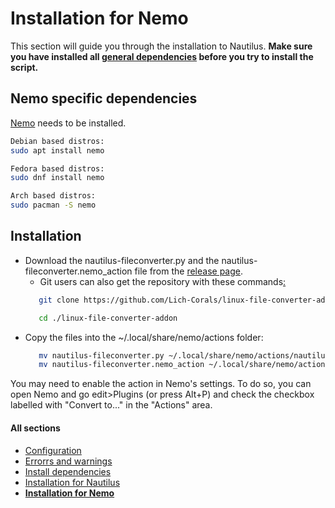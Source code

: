 # Installation for Nemo
This section will guide you through the installation to Nautilus.
__Make sure you have installed all [general dependencies](https://github.com/Lich-Corals/linux-file-converter-addon/blob/main/markdown/install-dependencies.md) before you try to install the script.__
## Nemo specific dependencies
[Nemo](https://github.com/linuxmint/nemo) needs to be installed.
```bash
Debian based distros:
sudo apt install nemo

Fedora based distros:
sudo dnf install nemo

Arch based distros:
sudo pacman -S nemo
```

## Installation
- Download the nautilus-fileconverter.py and the nautilus-fileconverter.nemo_action file from the [release page](https://github.com/Lich-Corals/linux-file-converter-addon/releases).
    - Git users can also get the repository with these commands[:](https://bit.ly/3BlS71b)
     ```bash
        git clone https://github.com/Lich-Corals/linux-file-converter-addon

        cd ./linux-file-converter-addon
     ```
- Copy the files into the ~/.local/share/nemo/actions folder:
     ```bash
        mv nautilus-fileconverter.py ~/.local/share/nemo/actions/nautilus-fileconverter.py
        mv nautilus-fileconverter.nemo_action ~/.local/share/nemo/actions/nautilus-fileconverter.nemo_action
     ```
 You may need to enable the action in Nemo's settings. To do so, you can open Nemo and go edit>Plugins (or press Alt+P) and check the checkbox labelled with "Convert to..." in the "Actions" area.

#### All sections
- [Configuration](https://github.com/Lich-Corals/linux-file-converter-addon/blob/main/markdown/configuration.md)
- [Errorrs and warnings](https://github.com/Lich-Corals/linux-file-converter-addon/blob/main/markdown/errors-and-warnings.md)
- [Install dependencies](https://github.com/Lich-Corals/linux-file-converter-addon/blob/main/markdown/install-dependencies.md)
- [Installation for Nautilus](https://github.com/Lich-Corals/linux-file-converter-addon/blob/main/markdown/install-nautilus.md)
- __[Installation for Nemo](https://github.com/Lich-Corals/linux-file-converter-addon/blob/main/markdown/install-nemo.md)__
